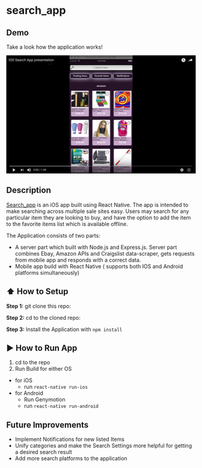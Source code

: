 #  search_app

## Demo

Take a look how the application works!

[![Video](https://github.com/Albert2522/search_app/blob/master/images/Screen%20Shot%202017-04-29%20at%201.58.42%20PM.png)](https://youtu.be/tBpKEpuHJb0)

## Description
[Search_app](https://albert2522.github.io/search_app) is an iOS app built using React Native. The app is intended
to make searching across multiple sale sites easy. Users may search for
any particular item they are looking to buy, and have the option to add
the item to the favorite items list which is available offline.

The Application consists of two parts:
 * A server part which built with Node.js and Express.js. Server part
combines Ebay, Amazon APIs and Craigslist data-scraper, gets requests
from mobile app and responds with a correct data.
* Mobile app build with React Native ( supports both IOS and Android
platforms simultaneously)

## :arrow_up: How to Setup

**Step 1:** git clone this repo:

**Step 2:** cd to the cloned repo:

**Step 3:** Install the Application with `npm install`


## :arrow_forward: How to Run App

1. cd to the repo
2. Run Build for either OS
  * for iOS
    * run `react-native run-ios`
  * for Android
    * Run Genymotion
    * run `react-native run-android`

## Future Improvements
* Implement Notifications for new listed Items
* Unify categories and make the Search Settings more helpful for getting a
desired search result
* Add more search platforms to the application
